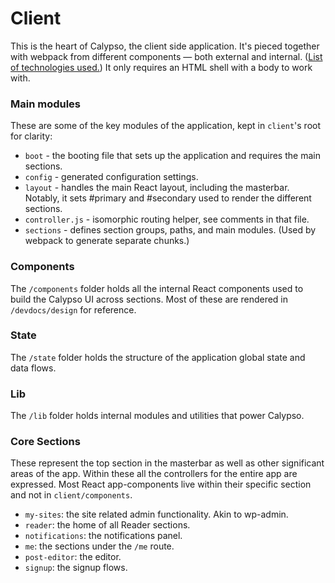 Client
======

This is the heart of Calypso, the client side application. It's pieced together with webpack from different components — both external and internal. ([List of technologies used.](../docs/guide/tech-behind-calypso.md)) It only requires an HTML shell with a body to work with.

### Main modules

These are some of the key modules of the application, kept in `client`'s root for clarity:

* `boot` - the booting file that sets up the application and requires the main sections.
* `config` - generated configuration settings.
* `layout` - handles the main React layout, including the masterbar. Notably, it sets #primary and #secondary used to render the different sections.
* `controller.js` - isomorphic routing helper, see comments in that file.
* `sections` - defines section groups, paths, and main modules. (Used by webpack to generate separate chunks.)

### Components

The `/components` folder holds all the internal React components used to build the Calypso UI across sections. Most of these are rendered in `/devdocs/design` for reference.

### State

The `/state` folder holds the structure of the application global state and data flows.

### Lib

The `/lib` folder holds internal modules and utilities that power Calypso.

### Core Sections

These represent the top section in the masterbar as well as other significant areas of the app. Within these all the controllers for the entire app are expressed. Most React app-components live within their specific section and not in `client/components`.

* `my-sites`: the site related admin functionality. Akin to wp-admin.
* `reader`: the home of all Reader sections.
* `notifications`: the notifications panel.
* `me`: the sections under the `/me` route.
* `post-editor`: the editor.
* `signup`: the signup flows.
